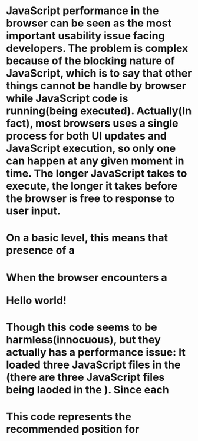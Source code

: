 # JavaScript performance in the browser can be seen as the most important usability issue facing developers. The problem is complex because of the blocking nature of JavaScript, which is to say that other things cannot be handle by browser while JavaScript code is running(being executed). Actually(In fact), most browsers uses a single process for both UI updates and JavaScript execution, so only one can happen at any given moment in time. The longer JavaScript takes to execute, the longer it takes before the browser is free to response to user input.

# On a basic level, this means that presence of a <script> tag is enough to make the page wait for the script to be parsed and executed. Whether actual JavScript code is inline or included in an (unrelated) erternal file is irrelevant, the page download and rendering must stop and wait for the script to complete before proceeding. This is a necessary part of the page's lify cycle because the script may cause changes to the page content while executing. The typical case is the document.write() function, for example:

<html>
<head>
  <title>Script Example</title>
</head>
<body>
  <p>
  <script type="text/javascript">
    document.write("The date is " + (new Date()).toDateString());
  </script>
</p>
</body>
</html>

# When the browser encounters a <script> tag, just as HTML page above, there is no way of knowing whether the JavaScript will insert content into the <p> tag. Therefore, the browser stops processing the page as it comes in, executes the JavaScript code, then continues parsing and rendering the page. The same takes place for JavaScript loaded using the "src" attribute loading JavaScript. The browser have to first download the external file's code(The browser must first download the code from the external file), which takes some time, and then parse and execute the code. During this process, page rendering and user interaction are completely blocked.

# Script Positioning

# HTML 4 specification indicates that a <script> tag may be placed inside of the <head> or <body> tag in an HTML document and may appear any numbers of times within each. Traditionally, <script> tags that are used to load external JavaScript files. Besides such code, the <head> also includes <link> tags to load external CSS files and other page's middleware. That is to say, it would be better to keep as many style and behavior dependencies together, loading them first to make the page can get right appearance and behavior(loading them first so that the page will come in looking and behaving correctly). Such as:

<html>
<head>
<title>Script Example</title>
<-- Example of inefficient script positioning -->
  <script type="text/javascript" src="file1.js"></script>
  <script type="text/javascript" src="file2.js"></script>
  <script type="text/javascript" src="file3.js"></script>
  <link rel="stylesheet" type="text/css" href="styles.css">
</head>
<body> 
  <p>Hello world!</p>
</body>
</html>

# Though this code seems to be harmless(innocuous), but they actually has a performance issue: It loaded three JavaScript files in the <head>(there are three JavaScript files being laoded in the <head>). Since each <script> tag blocks the page from continuing to render until it has fully downloaded and executed the JavaScript code, users must bear this visible delay. Please remember that(Keep in mind that) browsers don't start rendering anything on the page until it encounters <body> tag(the opening <body> tag is encountered). Putting scripts at the top of page in this way typically leads to a noticeable delay, usually mainifested as: When the page is opening, a blank page is first, but at this moment, the user neither can read nor can make interactions with the page. In order to understand this process better(To get a good understanding of how this occurs), we use a waterfall diagram to describe the downloading process of each resource(it's useful to look at a waterfall diagram showing when each resuource is downloaded). Figure 1-1 shows the downloading process of each script file and each style file while page loading process(Figure 1-1 shows when each script and the stylesheet file get downloaded as the page is loading).

```
file1.js
file2.js
file3.js
styles.css
```

# Figure 1-1 shows an interesing pattern. The first JavaScript file begins to download and blocks any of the other files from downloading in the meantime. Further, there is a delay between the time at which file1.js is completely downloaded and the time at which file2.js begins to download. that is the time needed of the file1.js to be fully executeed(That space is the time it takes for the code contained in file1.js to fully execute). Each file must wait until the previous file has been downloaded and executed before the next download can begin. In the meantime, the user is met with a blank screen as the files are being downloaded one at a time. This is most of browsers's behavior in today(This is the behavior of most major browsers today).


```
__ shows an
block __ from __
Further,
__ must wait until __
__ in the meantime. In the meantime,
__ met with __
__ today.
```

# Internet Explorer 8, Firefox 3.5, Safari 4, and Chrome 2 is permitted to download JavaScript files in parallel. This good news indicate that there is not necessary block other <script> Tags while a <script> is downloading external resources(This is good news because the <script> tags don't necessarily block other <script> tags from downloading external resources.). Unfortunately, JavaScripts downloading still block downloading of other resources， such as images. (And even) Though downloading a script doesn't block other scripts from downloading, The page must still wait for the JavaScript code to be downloaded and executed before continuing. So while the latest browsers have improved performance by allowing parallel downloads. This issue is not fully resolved yet(The problem hasn't been completely solved). Script blocking still remains a problem.

```
parallel download 并行下载
Script blocking 脚本阻塞
solve vs resolve 前者用于解决难题 后者用于解决矛盾，或者大难题，强调的是问题严重性
still 一般用作副词，修饰动词，所以前面没有 is
```

# Because scripts block downloading of all resource types on the page, it's recommended to place all <script> tags as close to the bottom of the <body> tag as possible so as not to affect the download of the entire page.


For example:

```
all vs all of 两者都能用于一般名词，而代词只能用后者
so as 所以
affect 影响, is usually a verb
effect 影响, is usually a noun
```

<html>
<head>
  <title>Script Example</title>
  <link rel="stylesheet" type="text/css" href="styles.css">
</head>
<body>
  <p>Hello world!</p>
  <-- Example of recommended script positioning -->
  <script type="text/javascript" src="file1.js"></script>
  <script type="text/javascript" src="file2.js"></script>
<script type="text/javascript" src="file3.js"></script>
</body>
</html>

# This code represents the recommended position for <script> tags in an HTML page. Even though the script downloads will block one another, but the rest of the page has already been downloaded and displayed to the user so that the speed of enter the page will not looks so slowly(so that the entire page isn't perceived as slow). This exactly is the first rule about JavaScript by 'Yahoo' performance optimization group(This is the Yahoo! Exceptional Performance team's first rule about JavaScript:): place(put) scripts at the bottom.


```
even though vs though
  1. even though 等于 even if “即使”，表达退一步设想，引导的句子不一定是事实
  2. though “虽然”，引导的句子是事实
  3. although较正式，语气强；though较常用。现代英语中两者可随意换用，放前中后都行

entire vs whole vs all
  1. 有时这两个词大致同义，只是位置不同：all 要放在冠词、指示代词、物主代词等之前，而 whole 应放在这些词之后
  2. all 指一个不剩，即“全部”；whole 指一点不缺，即“整个”
  3. entire 是 adj，whole 是n+adj+adv
  4. 在复数名词和不可数名词前一般用 all，在单数可数名词前一般用 whole
  5. 在物质名词前则绝对不用 whole

perceived 被感知
```

# Grouping Scripts

# Since each <script> tag blocks the page from rendering during initial download, it's helpful to limit the total number of <script> tags (contained) in the page. This rule is suitable for(This applies to) both inline scripts and outer scripts(as well as those in external files). Whenever the page rendering encounters a <script> tag(Every time a <script> tag is encounterd during the parsing of an HTML page), there is going to be a delay while the code is executed. minimizing these delays improves the overall performance of the page.

```
each vs every
  1. each 用于离散地引用一个组中的每一项，而当我们将一个组的所有成员都作为一个整体来处理时，我们使用 every
  2. each 在我们谈论规模较小的群体中使用，而当群体相对较大时，我们使用 every

as well as vs and
  2. 很多时候和 and 相近，但 as well as 包含了“又”的含义
  1. as well as ≈ not only...but also，但 as well as 侧重前者，not only...but also 侧重后者

is going to vs will
  1. 功能基本一样，表示将来时态
  2. 前者蕴含心中有数，提前就有打算
  3. 前者表示即将发生的动作，后者表示将来，不一定是近期

overall 整体的，仅用于名词前
```

# This problem is slightly different when dealing with external JavaScript files. Each HTTP request brings with it additional performance overhead, so downloading one 100KB file will be fast than downloading four 25KB files. In a word(To that end), it's helpful to limit the number of external script files that your page references. Typically, a large website or web application needs to request JavaScript files more than once(will have several requested JavaScript files). You can combine these files as a file, just need a <script> tag, performance losses can be reduced(You can minimize the performance impact by concatenating these files together into a single file and then calling that single file with a single <script> tag). The concatenation can happen offline using a build tool(we'll discuss in Chapter 9(discussed in Chapter 9)), or in real-time using a tool such as Yahoo! combo handler.

```
bring with 带来
To that end 为了那个目的
concatenate 连接，连结
```

# This URL loads 2.7.0 versions of the yahoo-min.js and event-min.js files. These files are two separated files on the server(These files exist separately on the server) but are combined when the server received this URL request(when this URL is requested). By this way, instead of using two <script> tags(one to load each file), a single <script> tag can be used to load both. 

# This code has a single <script> tag at the bottom of the page that loads multiple JavaScript files. This is() the best practice for including external JavaScript on an HTML page.

```
to vs for
  1. to 强调对象关系，for 强调目的关系
  2. to 可表示动作对象，for 表示为了
  3. to 后面加名词更多，for 后面加名词更多
```
